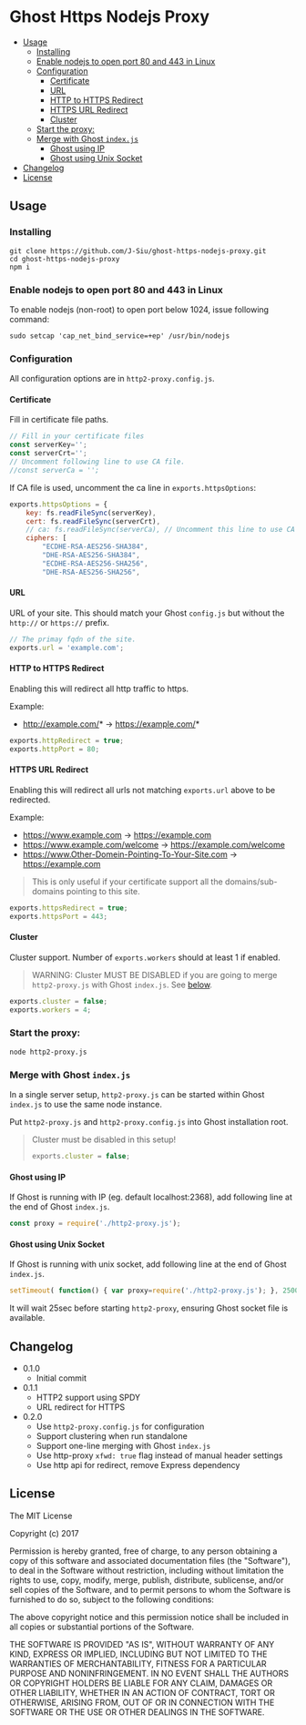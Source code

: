# Ghost Https Nodejs Proxy


- [Usage](#usage)
	- [Installing](#installing)
	- [Enable nodejs to open port 80 and 443 in Linux](#enable-nodejs-to-open-port-80-and-443-in-linux)
	- [Configuration](#configuration)
		- [Certificate](#certificate)
		- [URL](#url)
		- [HTTP to HTTPS Redirect](#http-to-https-redirect)
		- [HTTPS URL Redirect](#https-url-redirect)
		- [Cluster](#cluster)
	- [Start the proxy:](#start-the-proxy)
	- [Merge with Ghost `index.js`](#merge-with-ghost-indexjs)
		- [Ghost using IP](#ghost-using-ip)
		- [Ghost using Unix Socket](#ghost-using-unix-socket)
- [Changelog](#changelog)
- [License](#license)

## Usage

### Installing

```
git clone https://github.com/J-Siu/ghost-https-nodejs-proxy.git
cd ghost-https-nodejs-proxy
npm i
```

### Enable nodejs to open port 80 and 443 in Linux

To enable nodejs (non-root) to open port below 1024, issue following command:

`sudo setcap 'cap_net_bind_service=+ep' /usr/bin/nodejs`

### Configuration

All configuration options are in `http2-proxy.config.js`.

#### Certificate

Fill in certificate file paths.

```javascript
// Fill in your certificate files
const serverKey='';
const serverCrt='';
// Uncomment following line to use CA file.
//const serverCa = '';
```

If CA file is used, uncomment the ca line in `exports.httpsOptions`:

```javascript
exports.httpsOptions = {
	key: fs.readFileSync(serverKey),
	cert: fs.readFileSync(serverCrt),
	// ca: fs.readFileSync(serverCa), // Uncomment this line to use CA file
	ciphers: [
		"ECDHE-RSA-AES256-SHA384",
		"DHE-RSA-AES256-SHA384",
		"ECDHE-RSA-AES256-SHA256",
		"DHE-RSA-AES256-SHA256",
```

#### URL

URL of your site. This should match your Ghost `config.js` but without the `http://` or `https://` prefix.

```javascript
// The primay fqdn of the site.
exports.url = 'example.com';
```

#### HTTP to HTTPS Redirect

Enabling this will redirect all http traffic to https.

Example:
- http://example.com/* -> https://example.com/*

```javascript
exports.httpRedirect = true;
exports.httpPort = 80;
```

#### HTTPS URL Redirect

Enabling this will redirect all urls not matching `exports.url` above to be redirected.

Example:
- https://www.example.com -> https://example.com
- https://www.example.com/welcome -> https://example.com/welcome
- https://www.Other-Domein-Pointing-To-Your-Site.com -> https://example.com

>	This is only useful if your certificate support all	the domains/sub-domains pointing to this site.

```javascript
exports.httpsRedirect = true;
exports.httpsPort = 443;
```

#### Cluster

Cluster support. Number of `exports.workers` should at least 1 if enabled.

> WARNING: Cluster MUST BE DISABLED if you are going to merge `http2-proxy.js` with Ghost `index.js`. See [below](#merge-with-ghost-indexjs).

```javascript
exports.cluster = false;
exports.workers = 4;
```

### Start the proxy:

`node http2-proxy.js`

### Merge with Ghost `index.js`

In a single server setup, `http2-proxy.js` can be started within Ghost `index.js` to use the same node instance.

Put `http2-proxy.js` and `http2-proxy.config.js` into Ghost installation root.

> Cluster must be disabled in this setup!
> ```javascript
> exports.cluster = false;
> ```

#### Ghost using IP

If Ghost is running with IP (eg. default localhost:2368), add following line at the end of Ghost `index.js`.

```javascript
const proxy = require('./http2-proxy.js');
```

#### Ghost using Unix Socket

If Ghost is running with unix socket, add following line at the end of Ghost `index.js`.

```javascript
setTimeout( function() { var proxy=require('./http2-proxy.js'); }, 25000);
```

It will wait 25sec before starting `http2-proxy`, ensuring Ghost socket file is available.

## Changelog
- 0.1.0
	- Initial commit
- 0.1.1
	- HTTP2 support using SPDY
	- URL redirect for HTTPS
- 0.2.0
	- Use `http2-proxy.config.js` for configuration
	- Support clustering when run standalone
	- Support one-line merging with Ghost `index.js`
	- Use http-proxy `xfwd: true` flag instead of manual header settings
	- Use http api for redirect, remove Express dependency

## License

The MIT License

Copyright (c) 2017

Permission is hereby granted, free of charge, to any person obtaining a copy of this software and associated documentation files (the "Software"), to deal in the Software without restriction, including without limitation the rights to use, copy, modify, merge, publish, distribute, sublicense, and/or sell copies of the Software, and to permit persons to whom the Software is furnished to do so, subject to the following conditions:

The above copyright notice and this permission notice shall be included in all copies or substantial portions of the Software.

THE SOFTWARE IS PROVIDED "AS IS", WITHOUT WARRANTY OF ANY KIND, EXPRESS OR IMPLIED, INCLUDING BUT NOT LIMITED TO THE WARRANTIES OF MERCHANTABILITY, FITNESS FOR A PARTICULAR PURPOSE AND NONINFRINGEMENT. IN NO EVENT SHALL THE AUTHORS OR COPYRIGHT HOLDERS BE LIABLE FOR ANY CLAIM, DAMAGES OR OTHER LIABILITY, WHETHER IN AN ACTION OF CONTRACT, TORT OR OTHERWISE, ARISING FROM, OUT OF OR IN CONNECTION WITH THE SOFTWARE OR THE USE OR OTHER DEALINGS IN THE SOFTWARE.
